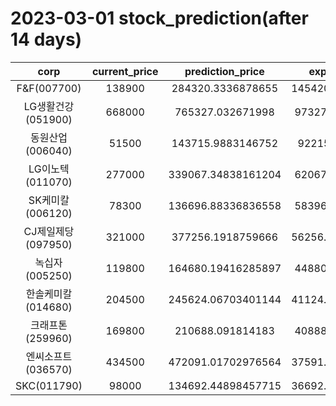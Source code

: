 # 2023-03-01 stock_prediction(after 14 days)

|   corp   |   current_price   |   prediction_price   |   expected_profit   |
|:--------:|:-----------------:|:--------------------:|:-------------------:|
|F&F(007700)|138900|284320.3336878655|145420.33368786552|
|LG생활건강(051900)|668000|765327.032671998|97327.03267199802|
|동원산업(006040)|51500|143715.9883146752|92215.9883146752|
|LG이노텍(011070)|277000|339067.34838161204|62067.34838161204|
|SK케미칼(006120)|78300|136696.88336836558|58396.88336836558|
|CJ제일제당(097950)|321000|377256.1918759666|56256.191875966615|
|녹십자(005250)|119800|164680.19416285897|44880.19416285897|
|한솔케미칼(014680)|204500|245624.06703401144|41124.067034011445|
|크래프톤(259960)|169800|210688.091814183|40888.09181418299|
|엔씨소프트(036570)|434500|472091.01702976564|37591.017029765644|
|SKC(011790)|98000|134692.44898457715|36692.448984577146|
